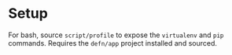 Setup
=====

For bash, source `script/profile` to expose the `virtualenv` and `pip`
commands.  Requires the `defn/app` project installed and sourced.
